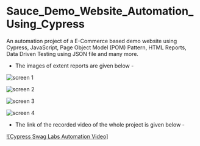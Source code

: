 # Sauce_Demo_Website_Automation_Using_Cypress
An automation project of a E-Commerce based demo website using Cypress, JavaScript, Page Object Model (POM) Pattern, HTML Reports, Data Driven Testing using JSON file and many more.


* The images of extent reports are given below -


![screen 1](https://github.com/shifat124/Sauce_Demo_Website_Automation_Using_Cypress/assets/69003347/da14efe2-8c4c-4f67-8bbc-4c36fb048dfe)



![screen 2](https://github.com/shifat124/Sauce_Demo_Website_Automation_Using_Cypress/assets/69003347/9e483e8c-2c75-4d35-b45f-0127b681fbd6)



![screen 3](https://github.com/shifat124/Sauce_Demo_Website_Automation_Using_Cypress/assets/69003347/39dfb9d2-2758-4692-af73-71bce3a9dfb1)




![screen 4](https://github.com/shifat124/Sauce_Demo_Website_Automation_Using_Cypress/assets/69003347/2c57cea3-1ee1-4669-9326-d72add3c6984)


* The link of the recorded video of the whole project is given below -

[![Cypress Swag Labs Automation Video]](https://vimeo.com/manage/videos/857616790)


